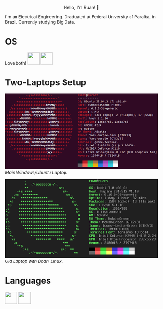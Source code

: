 <p align="center">
Hello, I'm Ruan! 👋
</p>

I'm an Electrical Engineering. Graduated at Federal University of Paraíba, in Brazil. Currently studying Big Data.

<!--
**ruanvirginio/ruanvirginio** is a ✨ _special_ ✨ repository because its `README.md` (this file) appears on your GitHub profile.

Here are some ideas to get you started:

- 🔭 I’m currently working on ...
- 🌱 I’m currently learning ...
- 👯 I’m looking to collaborate on ...
- 🤔 I’m looking for help with ...
- 💬 Ask me about ...
- 📫 How to reach me: ...
- 😄 Pronouns: ...
- ⚡ Fun fact: ...
-->

# OS
Love both!
<img loading="lazy" src="https://cdn.jsdelivr.net/gh/devicons/devicon/icons/windows8/windows8-original.svg" width="40" height="40"/> <img loading="lazy" src="https://cdn.jsdelivr.net/gh/devicons/devicon/icons/linux/linux-original.svg" width="40" height="40"/>

# Two-Laptops Setup
![Main Windows/Ubuntu Laptop](/ubuntu.png)
*Main Windows/Ubuntu Laptop.*

![Old Laptop with Bodhi Linux](/bodhi.png)
*Old Laptop with Bodhi Linux.*

# Languages
<img loading="lazy" src="https://cdn.jsdelivr.net/gh/devicons/devicon/icons/python/python-original.svg" width="40" height="40"/> <img loading="lazy" src="https://cdn.jsdelivr.net/gh/devicons/devicon/icons/matlab/matlab-original.svg" width="40" height="40"/>


